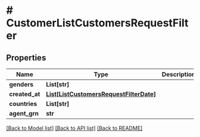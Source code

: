 # # CustomerListCustomersRequestFilter


## Properties 


Name | Type | Description | Notes
------------ | ------------- | ------------- | -------------
**genders**| **List[str]** |   | [optional]
**created_at**| [**List[ListCustomersRequestFilterDate]**](ListCustomersRequestFilterDate.md) |   | [optional]
**countries**| **List[str]** |   | [optional]
**agent_grn**| **str** |   | [optional]


[[Back to Model list]](../../README.md#models) [[Back to API list]](../../README.md#endpoints) [[Back to README]](../../README.md)

